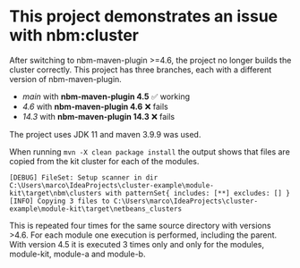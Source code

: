 # This project demonstrates an issue with nbm:cluster

After switching to nbm-maven-plugin >=4.6, the project no longer builds the cluster correctly.
This project has three branches, each with a different version of nbm-maven-plugin.

- *main* with **nbm-maven-plugin 4.5** ✅ working
- *4.6* with **nbm-maven-plugin 4.6** ❌ fails
- *14.3* with **nbm-maven-plugin 14.3** ❌ fails

The project uses JDK 11 and maven 3.9.9 was used.

When running `mvn -X clean package install` the output shows that files are copied from the kit cluster for each of the
modules.

`[DEBUG] FileSet: Setup scanner in dir C:\Users\marco\IdeaProjects\cluster-example\module-kit\target\nbm\clusters with patternSet{ includes: [**] excludes: [] }
[INFO] Copying 3 files to C:\Users\marco\IdeaProjects\cluster-example\module-kit\target\netbeans_clusters`

This is repeated four times for the same source directory with versions >4.6. For each module one execution is
performed, including the parent. With version 4.5 it is executed 3 times only and only for the modules, module-kit,
module-a and module-b.  